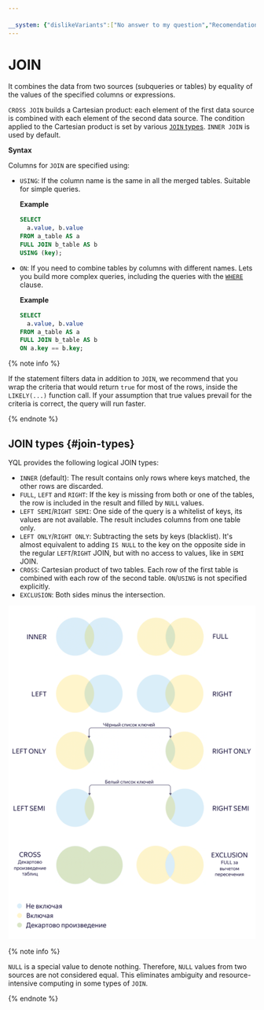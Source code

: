 ```yaml
---

__system: {"dislikeVariants":["No answer to my question","Recomendations didn't help","The content doesn't match title","Other"]}
---
```

# JOIN

It combines the data from two sources (subqueries or tables) by equality of the values of the specified columns or expressions.

`CROSS JOIN` builds a Cartesian product: each element of the first data source is combined with each element of the second data source. The condition applied to the Cartesian product is set by various [`JOIN` types](#join-types). `INNER JOIN` is used by default.

**Syntax**

Columns for `JOIN` are specified using:

* `USING`: If the column name is the same in all the merged tables. Suitable for simple queries.

  **Example**

  ```sql
  SELECT
    a.value, b.value
  FROM a_table AS a
  FULL JOIN b_table AS b
  USING (key);
  ```

* `ON`: If you need to combine tables by columns with different names. Lets you build more complex queries, including the queries with the [`WHERE`](select.md#where) clause.

  **Example**

  ```sql
  SELECT
    a.value, b.value
  FROM a_table AS a
  FULL JOIN b_table AS b
  ON a.key == b.key;
  ```

{% note info %}

If the statement filters data in addition to `JOIN`, we recommend that you wrap the criteria that would return `true` for most of the rows, inside the `LIKELY(...)` function call. If your assumption that true values prevail for the criteria is correct, the query will run faster.

{% endnote %}

## JOIN types {#join-types}

YQL provides the following logical JOIN types:

* `INNER` (default): The result contains only rows where keys matched, the other rows are discarded.
* `FULL`, `LEFT` and `RIGHT`: If the key is missing from both or one of the tables, the row is included in the result and filled by `NULL` values.
* `LEFT SEMI`/`RIGHT SEMI`: One side of the query is a whitelist of keys, its values are not available. The result includes columns from one table  only.
* `LEFT ONLY`/`RIGHT ONLY`: Subtracting the sets by keys (blacklist). It's almost equivalent to adding `IS NULL` to the key on the opposite side in the regular `LEFT`/`RIGHT` JOIN, but with no access to values, like in `SEMI` JOIN.
* `CROSS`: Cartesian product of two tables. Each row of the first table is combined with each row of the second table. `ON`/`USING` is not specified explicitly.
* `EXCLUSION`: Both sides minus the intersection.

![image](../../../_assets/join.png)

{% note info %}

`NULL` is a special value to denote nothing. Therefore, `NULL` values from two sources are not considered equal. This eliminates ambiguity and resource-intensive computing in some types of `JOIN`.

{% endnote %}

